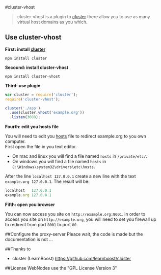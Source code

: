 #cluster-vhost

> cluster-vhost is a plugin to [cluster](http://learnboost.github.com/cluster/) there allow you to use as many virtual host domains as you which.

## Use cluster-vhost

**First: install [cluster](http://learnboost.github.com/cluster/)**

```shell
npm install cluster
```

**Secound: install cluster-vhost**

```shell
npm install cluster-vhost
```

**Third: use plugin**

```javascript
var cluster = require('cluster');
require('cluster-vhost');

cluster('./app')
  .use(cluster.vhost('example.org'))
  .listen(3000);
```

**Fourth: edit you hosts file**

You will need to edit you [hosts](http://en.wikipedia.org/wiki/Hosts_file) file to redirect example.org to you own computer.<br>
First open the file in you text editor.

* On mac and linux you will find a file named `hosts` in  `/private/etc/`.
* On windows you will find a file named `hosts` in `C:\Windows\system32\drivers\etc\hosts`.

After the line `localhost 127.0.0.1` create a new line with the text `example.org 127.0.0.1`.
The result will be:

```javascript
localhost   127.0.0.1
example.org 127.0.0.1
```

**Fifth: open you browser**

You can now access you site on `http://example.org:8001`.
In order to access you site on `http://example.org`, you will need to set you firewall up to redirect from port `8001` to port `80`.

##Configure the proxy-server
Pleace wait, the code is made but the documentation is not ...

##Thanks to
* cluster (LearnBoost) https://github.com/learnboost/cluster

##License
WebNodes use the "GPL License Version 3"